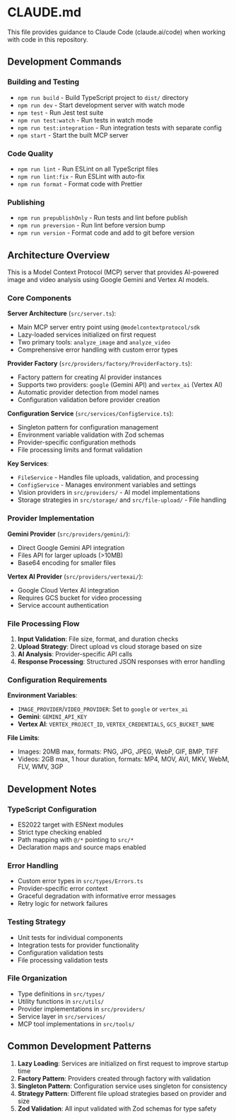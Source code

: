 # CLAUDE.md

This file provides guidance to Claude Code (claude.ai/code) when working with code in this repository.

## Development Commands

### Building and Testing
- `npm run build` - Build TypeScript project to `dist/` directory
- `npm run dev` - Start development server with watch mode
- `npm test` - Run Jest test suite
- `npm run test:watch` - Run tests in watch mode
- `npm run test:integration` - Run integration tests with separate config
- `npm start` - Start the built MCP server

### Code Quality
- `npm run lint` - Run ESLint on all TypeScript files
- `npm run lint:fix` - Run ESLint with auto-fix
- `npm run format` - Format code with Prettier

### Publishing
- `npm run prepublishOnly` - Run tests and lint before publish
- `npm run preversion` - Run lint before version bump
- `npm run version` - Format code and add to git before version

## Architecture Overview

This is a Model Context Protocol (MCP) server that provides AI-powered image and video analysis using Google Gemini and Vertex AI models.

### Core Components

**Server Architecture** (`src/server.ts`):
- Main MCP server entry point using `@modelcontextprotocol/sdk`
- Lazy-loaded services initialized on first request
- Two primary tools: `analyze_image` and `analyze_video`
- Comprehensive error handling with custom error types

**Provider Factory** (`src/providers/factory/ProviderFactory.ts`):
- Factory pattern for creating AI provider instances
- Supports two providers: `google` (Gemini API) and `vertex_ai` (Vertex AI)
- Automatic provider detection from model names
- Configuration validation before provider creation

**Configuration Service** (`src/services/ConfigService.ts`):
- Singleton pattern for configuration management
- Environment variable validation with Zod schemas
- Provider-specific configuration methods
- File processing limits and format validation

**Key Services**:
- `FileService` - Handles file uploads, validation, and processing
- `ConfigService` - Manages environment variables and settings
- Vision providers in `src/providers/` - AI model implementations
- Storage strategies in `src/storage/` and `src/file-upload/` - File handling

### Provider Implementation

**Gemini Provider** (`src/providers/gemini/`):
- Direct Google Gemini API integration
- Files API for larger uploads (>10MB)
- Base64 encoding for smaller files

**Vertex AI Provider** (`src/providers/vertexai/`):
- Google Cloud Vertex AI integration
- Requires GCS bucket for video processing
- Service account authentication

### File Processing Flow

1. **Input Validation**: File size, format, and duration checks
2. **Upload Strategy**: Direct upload vs cloud storage based on size
3. **AI Analysis**: Provider-specific API calls
4. **Response Processing**: Structured JSON responses with error handling

### Configuration Requirements

**Environment Variables**:
- `IMAGE_PROVIDER`/`VIDEO_PROVIDER`: Set to `google` or `vertex_ai`
- **Gemini**: `GEMINI_API_KEY`
- **Vertex AI**: `VERTEX_PROJECT_ID`, `VERTEX_CREDENTIALS`, `GCS_BUCKET_NAME`

**File Limits**:
- Images: 20MB max, formats: PNG, JPG, JPEG, WebP, GIF, BMP, TIFF
- Videos: 2GB max, 1 hour duration, formats: MP4, MOV, AVI, MKV, WebM, FLV, WMV, 3GP

## Development Notes

### TypeScript Configuration
- ES2022 target with ESNext modules
- Strict type checking enabled
- Path mapping with `@/*` pointing to `src/*`
- Declaration maps and source maps enabled

### Error Handling
- Custom error types in `src/types/Errors.ts`
- Provider-specific error context
- Graceful degradation with informative error messages
- Retry logic for network failures

### Testing Strategy
- Unit tests for individual components
- Integration tests for provider functionality
- Configuration validation tests
- File processing validation tests

### File Organization
- Type definitions in `src/types/`
- Utility functions in `src/utils/`
- Provider implementations in `src/providers/`
- Service layer in `src/services/`
- MCP tool implementations in `src/tools/`

## Common Development Patterns

1. **Lazy Loading**: Services are initialized on first request to improve startup time
2. **Factory Pattern**: Providers created through factory with validation
3. **Singleton Pattern**: Configuration service uses singleton for consistency
4. **Strategy Pattern**: Different file upload strategies based on provider and size
5. **Zod Validation**: All input validated with Zod schemas for type safety